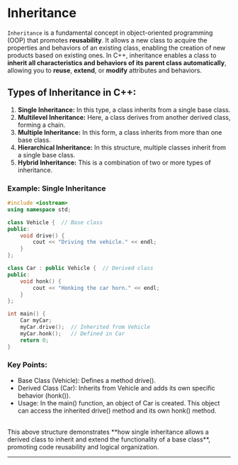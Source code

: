# Inheritance
`Inheritance` is a fundamental concept in object-oriented programming (OOP) that promotes **reusability**. It allows a new class to acquire the properties and behaviors of an existing class, enabling the creation of new products based on existing ones. In C++, inheritance enables a class to **inherit all characteristics and behaviors of its parent class automatically**, allowing you to **reuse**, **extend**, or **modify** attributes and behaviors.

## Types of Inheritance in C++:
1. **Single Inheritance:** In this type, a class inherits from a single base class.
2. **Multilevel Inheritance:** Here, a class derives from another derived class, forming a chain.
3. **Multiple Inheritance:** In this form, a class inherits from more than one base class.
4. **Hierarchical Inheritance:** In this structure, multiple classes inherit from a single base class.
5. **Hybrid Inheritance:** This is a combination of two or more types of inheritance.

### Example: Single Inheritance
```cpp
#include <iostream>
using namespace std;

class Vehicle {  // Base class
public:
    void drive() {
        cout << "Driving the vehicle." << endl;
    }
};

class Car : public Vehicle {  // Derived class
public:
    void honk() {
        cout << "Honking the car horn." << endl;
    }
};

int main() {
    Car myCar;
    myCar.drive();  // Inherited from Vehicle
    myCar.honk();   // Defined in Car
    return 0;
}
```

### Key Points:
 - Base Class (Vehicle): Defines a method drive().
 - Derived Class (Car): Inherits from Vehicle and adds its own specific behavior (honk()).
 - Usage: In the main() function, an object of Car is created. This object can access the inherited drive() method and its own honk() method.
<br>
This above structure demonstrates **how single inheritance allows a derived class to inherit and extend the functionality of a base class**, promoting code reusability and logical organization.
<br>

---